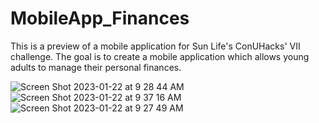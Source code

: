 # MobileApp_Finances

This is a preview of a mobile application for Sun Life's ConUHacks' VII challenge. The goal is to create a mobile application which allows young adults to manage their personal finances. 

![Screen Shot 2023-01-22 at 9 28 44 AM](https://user-images.githubusercontent.com/85359230/213921054-c9df459f-8a02-40aa-b75d-8af979ee7d2f.png)
![Screen Shot 2023-01-22 at 9 37 16 AM](https://user-images.githubusercontent.com/85359230/213921520-8a56d6ee-a671-42f5-9beb-b65b727fd565.png)
![Screen Shot 2023-01-22 at 9 27 49 AM](https://user-images.githubusercontent.com/85359230/213921078-87cc0170-399c-4497-80e0-925b834c4eca.png)
